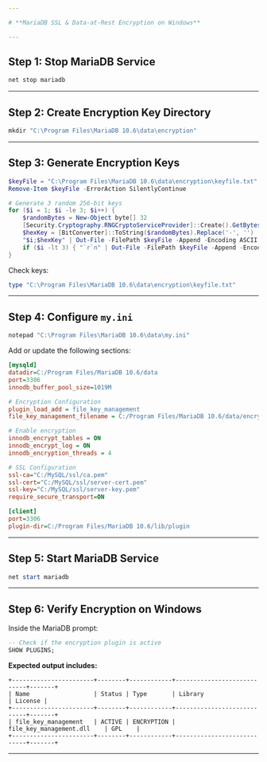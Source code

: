 ```yaml
---

# **MariaDB SSL & Data-at-Rest Encryption on Windows**

---
```


## **Step 1: Stop MariaDB Service**

```powershell
net stop mariadb
```

---

## **Step 2: Create Encryption Key Directory**

```powershell
mkdir "C:\Program Files\MariaDB 10.6\data\encryption"
```

---

## **Step 3: Generate Encryption Keys**

```powershell
$keyFile = "C:\Program Files\MariaDB 10.6\data\encryption\keyfile.txt"
Remove-Item $keyFile -ErrorAction SilentlyContinue

# Generate 3 random 256-bit keys
for ($i = 1; $i -le 3; $i++) {
    $randomBytes = New-Object byte[] 32
    [Security.Cryptography.RNGCryptoServiceProvider]::Create().GetBytes($randomBytes)
    $hexKey = [BitConverter]::ToString($randomBytes).Replace('-', '')
    "$i;$hexKey" | Out-File -FilePath $keyFile -Append -Encoding ASCII -NoNewline
    if ($i -lt 3) { "`r`n" | Out-File -FilePath $keyFile -Append -Encoding ASCII -NoNewline }
}
```

Check keys:

```powershell
type "C:\Program Files\MariaDB 10.6\data\encryption\keyfile.txt"
```

---

## **Step 4: Configure `my.ini`**

```powershell
notepad "C:\Program Files\MariaDB 10.6\data\my.ini"
```

Add or update the following sections:

```ini
[mysqld]
datadir=C:/Program Files/MariaDB 10.6/data
port=3306
innodb_buffer_pool_size=1019M

# Encryption Configuration
plugin_load_add = file_key_management
file_key_management_filename = C:/Program Files/MariaDB 10.6/data/encryption/keyfile.txt

# Enable encryption
innodb_encrypt_tables = ON
innodb_encrypt_log = ON
innodb_encryption_threads = 4

# SSL Configuration
ssl-ca="C:/MySQL/ssl/ca.pem"
ssl-cert="C:/MySQL/ssl/server-cert.pem"
ssl-key="C:/MySQL/ssl/server-key.pem"
require_secure_transport=ON

[client]
port=3306
plugin-dir=C:/Program Files/MariaDB 10.6/lib/plugin
```
---

## **Step 5: Start MariaDB Service**

```powershell
net start mariadb
```
---

## **Step 6: Verify Encryption on Windows**

Inside the MariaDB prompt:

```sql
-- Check if the encryption plugin is active
SHOW PLUGINS;
```
**Expected output includes:**
```
+-----------------------+--------+------------+----------------------------+-------+
| Name                  | Status | Type       | Library                    | License |
+-----------------------+--------+------------+----------------------------+-------+
| file_key_management   | ACTIVE | ENCRYPTION | file_key_management.dll    | GPL    |
+-----------------------+--------+------------+----------------------------+-------+
```
---
